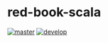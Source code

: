 # red-book-scala

[![master](https://travis-ci.org/hyeonjae/red-book-scala.svg?branch=master)](https://travis-ci.org/hyeonjae/red-book-scala)
[![develop](https://travis-ci.org/hyeonjae/red-book-scala.svg?branch=develop)](https://travis-ci.org/hyeonjae/red-book-scala)
